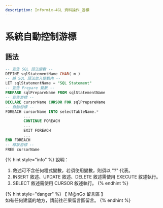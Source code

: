 ```yaml
---
description: Informix-4GL 資料操作_游標
---
```


# 系統自動控制游標

## 語法

```sql
-- 宣告 SQL 語法變數 --
DEFINE sqlStatementName CHAR( m )
-- 將 SQL 語法放入變數內 --
LET sqlStatementName = "SQL Statement"
-- 宣告 Prepare 變數 --
PREPARE sqlPrepareName FROM sqlStatementName
-- 宣告游標 --
DECLARE cursorName CURSOR FOR sqlPrepareName
-- 自動游標 --
FOREACH cursorName INTO selectTableName.*
        ...
        CONTINUE FOREACH
        ...
        EXIT FOREACH
        ...
END FOREACH
-- 釋放游標 --
FREE cursorName
```

{% hint style="info" %}
說明：

1. 敘述可不含任何程式變數，若須使用變數，則須以 "?" 代表。
2. INSERT 敘述、UPDATE 敘述、DELETE 敘述需使用 EXECUTE 敘述執行。
3. SELECT 敘述需使用 CURSOR 敘述執行。
{% endhint %}

{% hint style="danger" %}
【 M@nGo 留言區 】\
如有任何建議的地方，請前往芒果留言區留言。
{% endhint %}
